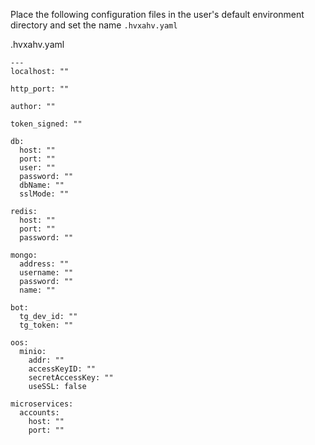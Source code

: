 Place the following configuration files in the user's default environment directory and set the name `.hvxahv.yaml`

.hvxahv.yaml


```bigquery
---
localhost: ""

http_port: ""

author: ""

token_signed: ""

db:
  host: ""
  port: ""
  user: ""
  password: ""
  dbName: ""
  sslMode: ""

redis:
  host: ""
  port: ""
  password: ""

mongo:
  address: ""
  username: ""
  password: ""
  name: ""

bot:
  tg_dev_id: ""
  tg_token: ""

oos:
  minio:
    addr: ""
    accessKeyID: ""
    secretAccessKey: ""
    useSSL: false

microservices:
  accounts:
    host: ""
    port: ""

```